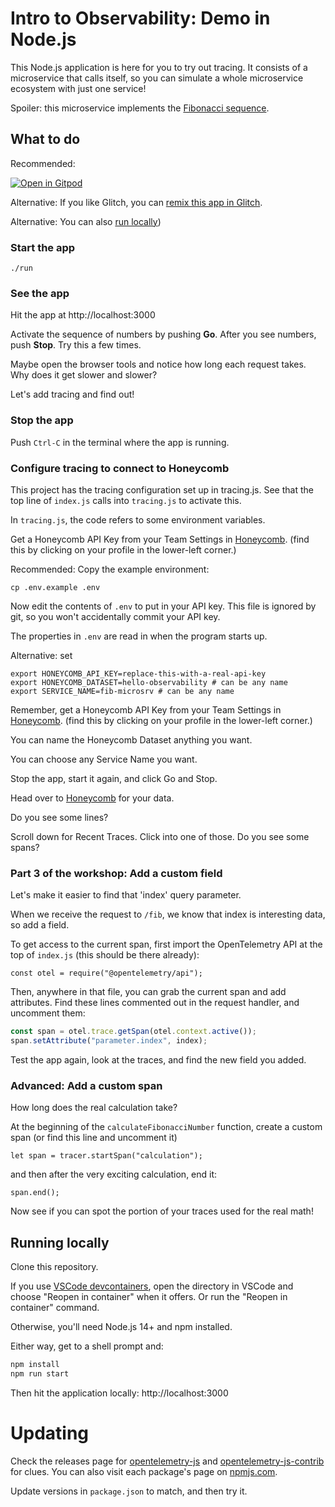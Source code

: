 # Intro to Observability: Demo in Node.js

This Node.js application is here for you to try out tracing.
It consists of a microservice that calls itself,
so you can simulate a whole microservice ecosystem with just one service!

Spoiler: this microservice implements the <a href="https://en.wikipedia.org/wiki/Fibonacci_number">Fibonacci sequence</a>.

## What to do

Recommended: 

[![Open in Gitpod](https://gitpod.io/button/open-in-gitpod.svg)](https://gitpod.io/#https://github.com/honeycombio/intro-to-o11y-nodejs)

Alternative:
If you like Glitch, you can [remix this app in Glitch](https://glitch.com/edit/#!/intro-to-o11y-nodejs?path=README.md%3A1%3A0).

Alternative: You can also [run locally](#running-locally))

### Start the app

`./run`

### See the app

Hit the app at http://localhost:3000

Activate the sequence of numbers by pushing **Go**. After you see numbers, push **Stop**. Try this a few times.

Maybe open the browser tools and notice how long each request takes.
Why does it get slower and slower?

Let's add tracing and find out!

### Stop the app

Push `Ctrl-C` in the terminal where the app is running.

### Configure tracing to connect to Honeycomb

This project has the tracing configuration set up in tracing.js.
See that the top line of `index.js` calls into `tracing.js` to activate this.

In `tracing.js`, the code refers to some environment variables.

Get a Honeycomb API Key from your Team Settings in [Honeycomb](https://ui.honeycomb.io). (find this by clicking on your profile in the lower-left corner.)

Recommended: Copy the example environment:

`cp .env.example .env`

Now edit the contents of `.env` to put in your API key. This file is ignored by git, so you
won't accidentally commit your API key.

The properties in `.env` are read in when the program starts up.

Alternative: set 

```
export HONEYCOMB_API_KEY=replace-this-with-a-real-api-key
export HONEYCOMB_DATASET=hello-observability # can be any name
export SERVICE_NAME=fib-microsrv # can be any name
```

Remember, get a Honeycomb API Key from your Team Settings in [Honeycomb](https://ui.honeycomb.io). (find this by clicking on your profile in the lower-left corner.)

You can name the Honeycomb Dataset anything you want.

You can choose any Service Name you want.

Stop the app, start it again, and click Go and Stop.

Head over to [Honeycomb](https://ui.honeycomb.io) for your data.

Do you see some lines?

Scroll down for Recent Traces. Click into one of those. Do you see some spans?

### Part 3 of the workshop: Add a custom field

Let's make it easier to find that 'index' query parameter.

When we receive the request to `/fib`, we know that index is interesting data,
so add a field.

To get access to the current span, first import the OpenTelemetry API at the
top of `index.js` (this should be there already):

`const otel = require("@opentelemetry/api");`

Then, anywhere in that file, you can grab the current span and add attributes.
Find these lines commented out in the request handler, and uncomment them:

```js
const span = otel.trace.getSpan(otel.context.active());
span.setAttribute("parameter.index", index);
```

Test the app again, look at the traces, and find the new field you added.

### Advanced: Add a custom span

How long does the real calculation take?

At the beginning of the `calculateFibonacciNumber` function, create a custom span (or find this line and uncomment it)

`let span = tracer.startSpan("calculation");`

and then after the very exciting calculation, end it:

`span.end();`

Now see if you can spot the portion of your traces used for the real math!

## Running locally

Clone this repository.

If you use [VSCode devcontainers](https://code.visualstudio.com/docs/remote/containers-tutorial), open the directory in VSCode and choose "Reopen in container" when it offers. Or run the "Reopen in container" command.

Otherwise, you'll need Node.js 14+ and npm installed.

Either way, get to a shell prompt and:

```sh
npm install
npm run start
```

Then hit the application locally: http://localhost:3000

# Updating

Check the releases page for [opentelemetry-js](https://github.com/open-telemetry/opentelemetry-js/releases) and [opentelemetry-js-contrib](https://github.com/open-telemetry/opentelemetry-js-contrib/releases) for clues. You can also visit each package's page on [npmjs.com](https://www.npmjs.com/package/@opentelemetry/exporter-trace-otlp-grpc).

Update versions in `package.json` to match, and then try it.
